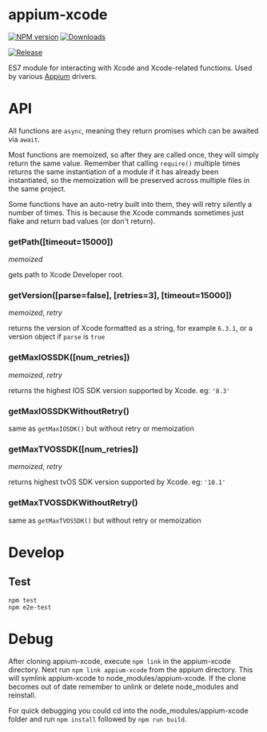 appium-xcode
===================
[![NPM version](http://img.shields.io/npm/v/appium-xcode.svg)](https://npmjs.org/package/appium-xcode)
[![Downloads](http://img.shields.io/npm/dm/appium-xcode.svg)](https://npmjs.org/package/appium-xcode)

[![Release](https://github.com/appium/appium-xcode/actions/workflows/publish.js.yml/badge.svg?branch=master)](https://github.com/appium/appium-xcode/actions/workflows/publish.js.yml)

ES7 module for interacting with Xcode and Xcode-related functions.
Used by various [Appium](github.com/appium/appium) drivers.

API
===

All functions are `async`, meaning they return promises which can be awaited via `await`.

Most functions are memoized, so after they are called once, they will simply return the same value. Remember that calling `require()` multiple times returns the same instantiation of a module if it has already been instantiated, so the memoization will be preserved across multiple files in the same project.

Some functions have an auto-retry built into them, they will retry silently a number of times. This is because the Xcode commands sometimes just flake and return bad values (or don't return).

### getPath([timeout=15000])
*memoized*

gets path to Xcode Developer root.

### getVersion([parse=false], [retries=3], [timeout=15000])
*memoized*, *retry*

returns the version of Xcode formatted as a string, for example `6.3.1`, or a version object if `parse` is `true`

### getMaxIOSSDK([num_retries])
*memoized*, *retry*

returns the highest IOS SDK version supported by Xcode.
eg: `'8.3'`

### getMaxIOSSDKWithoutRetry()

same as `getMaxIOSDK()` but without retry or memoization

### getMaxTVOSSDK([num_retries])
*memoized*, *retry*

returns highest tvOS SDK version supported by Xcode.
eg: `'10.1'`

### getMaxTVOSSDKWithoutRetry()

same as `getMaxTVOSSDK()` but without retry or memoization

Develop
=======

## Test

```
npm test
npm e2e-test
```

Debug
=====

After cloning appium-xcode, execute `npm link` in the appium-xcode directory. Next run `npm link appium-xcode` from the appium directory. This will symlink appium-xcode to node_modules/appium-xcode. If the clone becomes out of date remember to unlink or delete node_modules and reinstall.

For quick debugging you could cd into the node_modules/appium-xcode folder and run `npm install` followed by `npm run build`.

